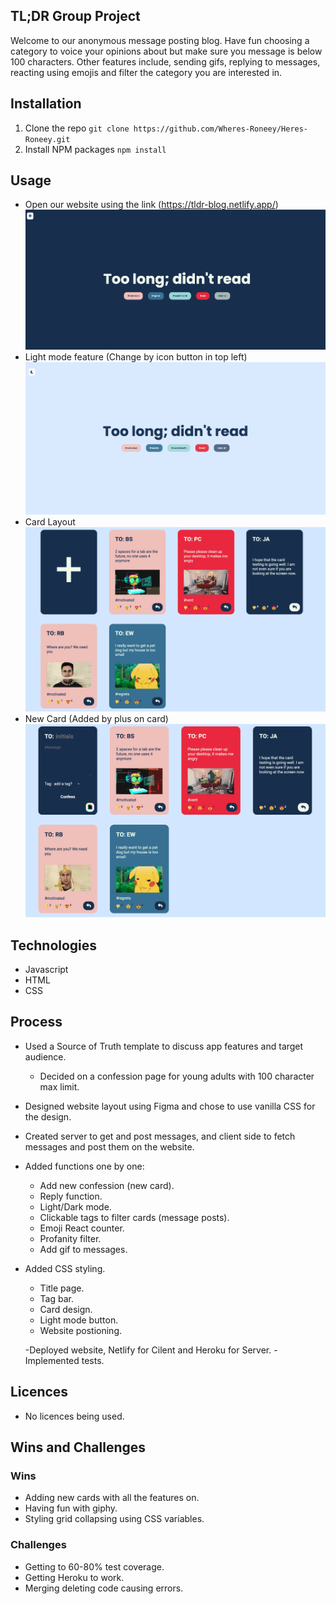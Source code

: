 ## TL;DR Group Project

Welcome to our anonymous message posting blog. Have fun choosing a category to voice your opinions about but make sure you message is below 100 characters. Other features include, sending gifs, replying to messages, reacting using emojis and filter the category you are interested in.

## Installation

1. Clone the repo
   `git clone https://github.com/Wheres-Roneey/Heres-Roneey.git `
2. Install NPM packages
   `npm install`

## Usage

- Open our website using the link (https://tldr-blog.netlify.app/)
  ![](./tldrImages/titlePage.png)
- Light mode feature (Change by icon button in top left)
  ![](./tldrImages/lightMode.png)
- Card Layout
  ![](./tldrImages/cardLayout.png)
- New Card (Added by plus on card)
  ![](./tldrImages/newCard.png)

## Technologies

- Javascript
- HTML
- CSS

## Process

- Used a Source of Truth template to discuss app features and target audience.
  - Decided on a confession page for young adults with 100 character max limit.
- Designed website layout using Figma and chose to use vanilla CSS for the design.
- Created server to get and post messages, and client side to fetch messages and post them on the website.
- Added functions one by one:
  - Add new confession (new card).
  - Reply function.
  - Light/Dark mode.
  - Clickable tags to filter cards (message posts).
  - Emoji React counter.
  - Profanity filter.
  - Add gif to messages.
- Added CSS styling.

  - Title page.
  - Tag bar.
  - Card design.
  - Light mode button.
  - Website postioning.

  -Deployed website, Netlify for Cilent and Heroku for Server.
  -Implemented tests.

## Licences

- No licences being used.

## Wins and Challenges

### Wins

- Adding new cards with all the features on.
- Having fun with giphy.
- Styling grid collapsing using CSS variables.

### Challenges

- Getting to 60-80% test coverage.
- Getting Heroku to work.
- Merging deleting code causing errors.
